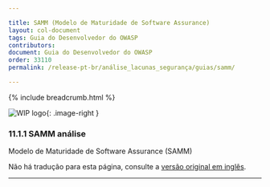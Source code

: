 ```yaml
---

title: SAMM (Modelo de Maturidade de Software Assurance)
layout: col-document
tags: Guia do Desenvolvedor do OWASP
contributors:
document: Guia do Desenvolvedor do OWASP
order: 33110
permalink: /release-pt-br/análise_lacunas_segurança/guias/samm/

---
```


{% include breadcrumb.html %}

<style type="text/css">
.image-right {
  height: 180px;
  display: block;
  margin-left: auto;
  margin-right: auto;
  float: right;
}
</style>

![WIP logo](../../../assets/images/dg_wip.png "Trabalho em andamento"){: .image-right }

### 11.1.1 SAMM análise

Modelo de Maturidade de Software Assurance (SAMM)

Não há tradução para esta página, consulte a [versão original em inglês][release130101].

----

[release130101]: https://github.com/OWASP/www-project-developer-guide/blob/main/draft/13-security-gap-analysis/01-guides/01-samm.md
